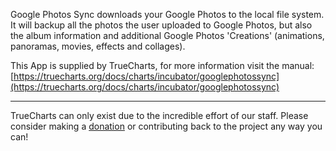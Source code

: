 Google Photos Sync downloads your Google Photos to the local file system. It will backup all the photos the user uploaded to Google Photos, but also the album information and additional Google Photos 'Creations' (animations, panoramas, movies, effects and collages).

This App is supplied by TrueCharts, for more information visit the manual: [https://truecharts.org/docs/charts/incubator/googlephotossync](https://truecharts.org/docs/charts/incubator/googlephotossync)

---

TrueCharts can only exist due to the incredible effort of our staff.
Please consider making a [donation](https://truecharts.org/docs/about/sponsor) or contributing back to the project any way you can!
